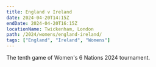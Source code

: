 ```yaml
---
title: England v Ireland
date: 2024-04-20T14:15Z
endDate: 2024-04-20T16:15Z
locationName: Twickenham, London
path: /2024/womens/england-ireland/
tags: ["England", "Ireland", "Womens"]
---
```


The tenth game of Women's 6 Nations 2024 tournament.
